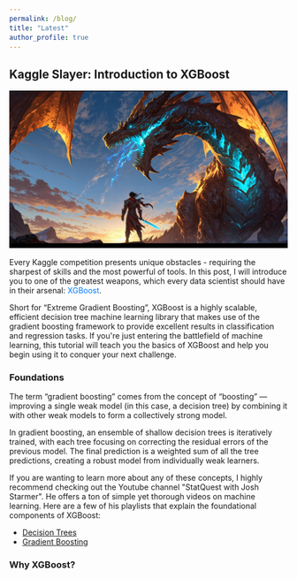 ```yaml
---
permalink: /blog/
title: "Latest"
author_profile: true
---
```


## Kaggle Slayer: Introduction to XGBoost

<img src="/images/dragon_slayer.png" alt="Dragon Slayer" class="float-right"/>

Every Kaggle competition presents unique obstacles - requiring the sharpest of skills and the most powerful of tools. In this post, I will introduce you to one of the greatest weapons, which every data scientist should have in their arsenal: <span style="color:#007BFF;">XGBoost</span>. 

Short for “Extreme Gradient Boosting”, XGBoost is a highly scalable, efficient decision tree machine learning library that makes use of the gradient boosting framework to provide excellent results in classification and regression tasks. If you're just entering the battlefield of machine learning, this tutorial will teach you the basics of XGBoost and help you begin using it to conquer your next challenge.

### Foundations

The term “gradient boosting” comes from the concept of “boosting” — improving a single weak model (in this case, a decision tree) by combining it with other weak models to form a collectively strong model.

In gradient boosting, an ensemble of shallow decision trees is iteratively trained, with each tree focusing on correcting the residual errors of the previous model. The final prediction is a weighted sum of all the tree predictions, creating a robust model from individually weak learners.

If you are wanting to learn more about any of these concepts, I highly recommend checking out the Youtube channel "StatQuest with Josh Starmer". He offers a ton of simple yet thorough videos on machine learning. Here are a few of his playlists that explain the foundational components of XGBoost:

* [Decision Trees](https://www.youtube.com/watch?v=_L39rN6gz7Y&list=PLblh5JKOoLUKAtDViTvRGFpphEc24M-QH)
* [Gradient Boosting](https://www.youtube.com/watch?v=3CC4N4z3GJc&list=PLblh5JKOoLUJjeXUvUE0maghNuY2_5fY6)

### Why XGBoost?





